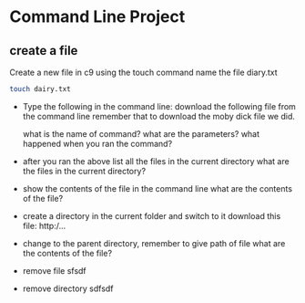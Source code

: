 # Command Line Project

## create a file

Create a new file in c9 using the touch command name the file diary.txt

```bash
touch dairy.txt
```

- Type the following in the command line:
  download the following file from the command line remember that to download the moby dick file we did.

  what is the name of command?
  what are the parameters?
  what happened when you ran the command?

- after you ran the above list all the files in the current directory
  what are the files in the current directory?

- show the contents of the file in the command line
  what are the contents of the file?

- create a directory in the current folder and switch to it
  download this file: http:/...

- change to the parent directory, remember to give path of file
  what are the contents of the file?

- remove file sfsdf

- remove directory sdfsdf

